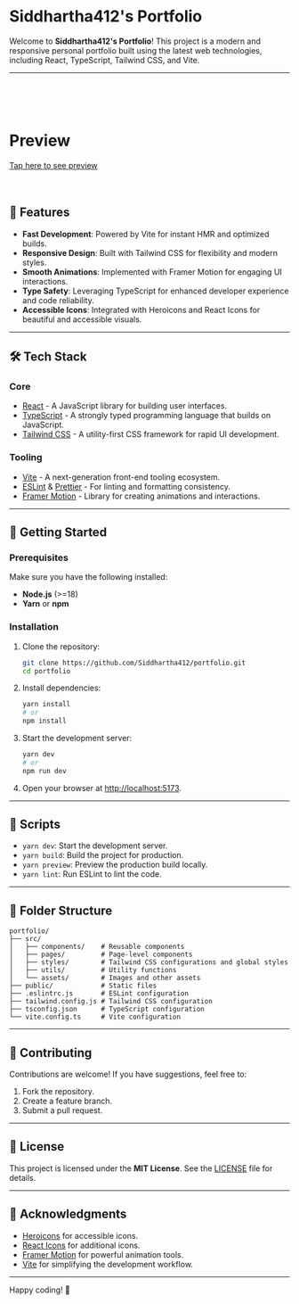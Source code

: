

# Siddhartha412's Portfolio

Welcome to **Siddhartha412's Portfolio**! This project is a modern and responsive personal portfolio built using the latest web technologies, including React, TypeScript, Tailwind CSS, and Vite.


---
   <br>   <br>   <br>
   # Preview
   [Tap here to see preview](https://siddhartha412.vercel.app/) 
   <br>   <br>   <br> 

   

## 🚀 Features

- **Fast Development**: Powered by Vite for instant HMR and optimized builds.
- **Responsive Design**: Built with Tailwind CSS for flexibility and modern styles.
- **Smooth Animations**: Implemented with Framer Motion for engaging UI interactions.
- **Type Safety**: Leveraging TypeScript for enhanced developer experience and code reliability.
- **Accessible Icons**: Integrated with Heroicons and React Icons for beautiful and accessible visuals.

---

## 🛠 Tech Stack

### Core
- [React](https://reactjs.org/) - A JavaScript library for building user interfaces.
- [TypeScript](https://www.typescriptlang.org/) - A strongly typed programming language that builds on JavaScript.
- [Tailwind CSS](https://tailwindcss.com/) - A utility-first CSS framework for rapid UI development.

### Tooling
- [Vite](https://vitejs.dev/) - A next-generation front-end tooling ecosystem.
- [ESLint](https://eslint.org/) & [Prettier](https://prettier.io/) - For linting and formatting consistency.
- [Framer Motion](https://www.framer.com/motion/) - Library for creating animations and interactions.

---

## 🏁 Getting Started

### Prerequisites
Make sure you have the following installed:
- **Node.js** (>=18)
- **Yarn** or **npm**

### Installation

1. Clone the repository:
   ```bash
   git clone https://github.com/Siddhartha412/portfolio.git
   cd portfolio
   ```

2. Install dependencies:
   ```bash
   yarn install
   # or
   npm install
   ```

3. Start the development server:
   ```bash
   yarn dev
   # or
   npm run dev
   ```

4. Open your browser at [http://localhost:5173](http://localhost:5173).

---

## 📜 Scripts

- `yarn dev`: Start the development server.
- `yarn build`: Build the project for production.
- `yarn preview`: Preview the production build locally.
- `yarn lint`: Run ESLint to lint the code.

---

## 📂 Folder Structure

```plaintext
portfolio/
├── src/
│   ├── components/    # Reusable components
│   ├── pages/         # Page-level components
│   ├── styles/        # Tailwind CSS configurations and global styles
│   ├── utils/         # Utility functions
│   └── assets/        # Images and other assets
├── public/            # Static files
├── .eslintrc.js       # ESLint configuration
├── tailwind.config.js # Tailwind CSS configuration
├── tsconfig.json      # TypeScript configuration
└── vite.config.ts     # Vite configuration
```

---

## 🤝 Contributing

Contributions are welcome! If you have suggestions, feel free to:

1. Fork the repository.
2. Create a feature branch.
3. Submit a pull request.

---

## 📄 License

This project is licensed under the **MIT License**. See the [LICENSE](./LICENSE) file for details.

---

## 🙏 Acknowledgments

- [Heroicons](https://heroicons.com/) for accessible icons.
- [React Icons](https://react-icons.github.io/react-icons/) for additional icons.
- [Framer Motion](https://www.framer.com/motion/) for powerful animation tools.
- [Vite](https://vitejs.dev/) for simplifying the development workflow.

---

Happy coding! 🚀

